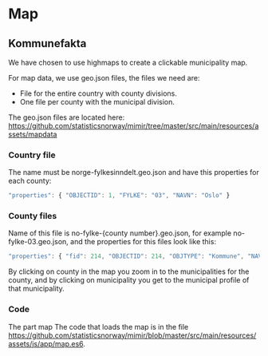 # Map

## Kommunefakta


We have chosen to use highmaps to create a clickable municipality map. 

For map data, we use geo.json files, the files we need are:
- File for the entire country with county divisions. 
- One file per county with the municipal division. 

The geo.json files are located here:  https://github.com/statisticsnorway/mimir/tree/master/src/main/resources/assets/mapdata

### Country file
The name must be norge-fylkesinndelt.geo.json and have this properties for each county:
```javascript
"properties": { "OBJECTID": 1, "FYLKE": "03", "NAVN": "Oslo" }
```


### County files
Name of this file is no-fylke-{county number}.geo.json, for example no-fylke-03.geo.json, 
and the properties for this files look like this:
 ```javascript
"properties": { "fid": 214, "OBJECTID": 214, "OBJTYPE": "Kommune", "NAVN": "Oslo", "KOMMUNENR": "0301", "FYLKENR": "03" }
 ```

By clicking on county in the map you zoom in to the municipalities for the county, and by clicking on municipality you get to the 
municipal profile of that municipality.

### Code
The part map 
The code that loads the map is in the file https://github.com/statisticsnorway/mimir/blob/master/src/main/resources/assets/js/app/map.es6.



